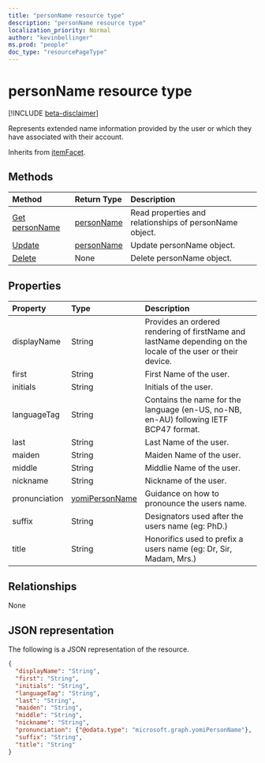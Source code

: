 ```yaml
---
title: "personName resource type"
description: "personName resource type"
localization_priority: Normal
author: "kevinbellinger"
ms.prod: "people"
doc_type: "resourcePageType"
---
```


# personName resource type

[!INCLUDE [beta-disclaimer](../../includes/beta-disclaimer.md)]

Represents extended name information provided by the user or which they have associated with their account.

Inherits from [itemFacet](itemfacet.md).

## Methods

| Method                                     | Return Type                 | Description                                             |
|:-------------------------------------------|:----------------------------|:--------------------------------------------------------|
| [Get personName](../api/personname-get.md) | [personName](personname.md) | Read properties and relationships of personName object. |
| [Update](../api/personname-update.md)      | [personName](personname.md) | Update personName object.                               |
| [Delete](../api/personname-delete.md)      | None                        | Delete personName object.                               |

## Properties

| Property     | Type                              | Description |
|:-------------|:----------------------------------|:------------|
|displayName   |String                             | Provides an ordered rendering of firstName and lastName depending on the locale of the user or their device. |
|first         |String                             | First Name of the user.                                                                                      |
|initials      |String                             | Initials of the user.                                                                                        |
|languageTag   |String                             | Contains the name for the language (en-US, no-NB, en-AU) following IETF BCP47 format.                        |
|last          |String                             | Last Name of the user.                                                                                       |
|maiden        |String                             | Maiden Name of the user.                                                                                     |
|middle        |String                             | Middlie Name of the user.                                                                                    | 
|nickname      |String                             | Nickname of the user.                                                                                        |
|pronunciation |[yomiPersonName](yomipersonname.md)| Guidance on how to pronounce the users name.                                                                 |
|suffix        |String                             | Designators used after the users name (eg: PhD.)                                                             |
|title         |String                             | Honorifics used to prefix a users name (eg: Dr, Sir, Madam, Mrs.)                                            |

## Relationships

None

## JSON representation

The following is a JSON representation of the resource.

<!-- {
  "blockType": "resource",
  "optionalProperties": [

  ],
  "@odata.type": "microsoft.graph.personName",
  "baseType": ""
}-->

```json
{
  "displayName": "String",
  "first": "String",
  "initials": "String",
  "languageTag": "String",
  "last": "String",
  "maiden": "String",
  "middle": "String",
  "nickname": "String",
  "pronunciation": {"@odata.type": "microsoft.graph.yomiPersonName"},
  "suffix": "String",
  "title": "String"
}
```

<!-- uuid: 16cd6b66-4b1a-43a1-adaf-3a886856ed98
2019-02-04 14:57:30 UTC -->
<!-- {
  "type": "#page.annotation",
  "description": "personName resource",
  "keywords": "",
  "section": "documentation",
  "tocPath": ""
}-->